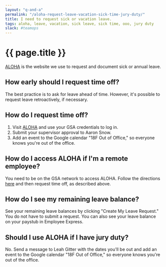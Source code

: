 ```yaml
---
layout: "q-and-a"
permalink: "/aloha-request-leave-vacation-sick-time-jury-duty/"
title: I need to request sick or vacation leave.
tags: aloha, leave, vacation, sick leave, sick time, ooo, jury duty
slack: #teamops
---
```

# {{ page.title }}

[ALOHA](http://aloha.gsa.gov/) is the website we use to request and document sick or annual leave.

## How early should I request time off?

The best practice is to ask for leave ahead of time. However, it's possible to request leave retroactively, if necessary.

## How do I request time off?

1. Visit [ALOHA](http://aloha.gsa.gov/) and use your GSA credentials to log in.
2. Submit your supervisor approval to Aaron Snow.
3. Add an event to the Google calendar "18F Out of Office," so everyone knows you're out of the office.

## How do I access ALOHA if I'm a remote employee?

You need to be on the GSA network to access ALOHA. Follow the directions [here](https://hub.18f.gov/private/access-gsa-remote/) and then request time off, as described above.

## How do I see my remaining leave balance?

See your remaining leave balances by clicking "Create My Leave Request." You do not have to submit a request. You can also see your leave balance on your paystub in Employee Express.

## Should I use ALOHA if I have jury duty?

No. Send a message to Leah Gitter with the dates you'll be out and add an event to the Google calendar "18F Out of Office," so everyone knows you're out of the office.
